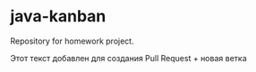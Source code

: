 # java-kanban
Repository for homework project.

Этот текст добавлен для создания Pull Request + новая ветка
